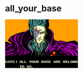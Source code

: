 # all_your_base

![ALL YOUR BASE ARE BELONG TO US](https://github.com/rogerlew/all_your_base/raw/main/Aybabtu.png)
